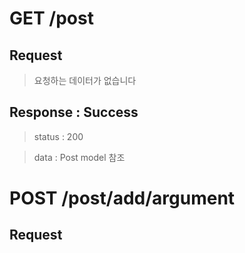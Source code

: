 # GET /post

## Request

> 요청하는 데이터가 없습니다

## Response : Success

> status : 200

> data : Post model 참조

# POST /post/add/argument

## Request